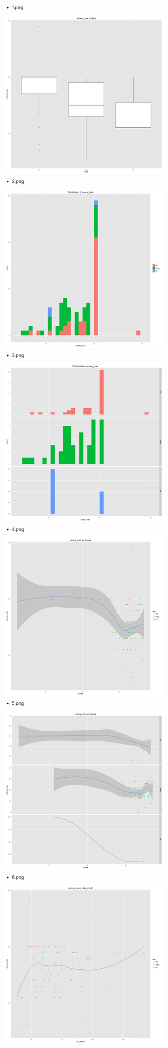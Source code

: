  - 1.png

 <img src="1.png" width = "500" height = "500" alt="" align=center />

 - 2.png

 <img src="2.png" width = "500" height = "500" alt="" align=center />

 - 3.png

 <img src="3.png" width = "500" height = "500" alt="" align=center />

 - 4.png

 <img src="4.png" width = "500" height = "500" alt="" align=center />

 - 5.png

 <img src="5.png" width = "500" height = "500" alt="" align=center />

 - 6.png

 <img src="6.png" width = "500" height = "500" alt="" align=center />

